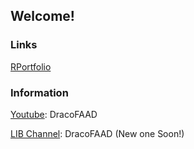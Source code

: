 ## Welcome!
### Links
[RPortfolio]()

### Information
[Youtube](https://www.youtube.com/channel/UCPl_jUf-bF1GMNn3tdoH5gw): DracoFAAD

[LIB Channel](https://www.youtube.com/channel/UCPl_jUf-bF1GMNn3tdoH5gw): DracoFAAD (New one Soon!)
